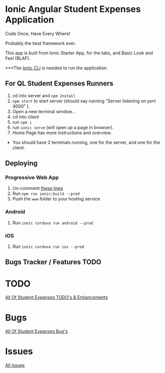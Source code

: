 # Ionic Angular Student Expenses Application

Code Once, Have Every Where!

Probably the best framework ever.

This app is built from Ionic Starter App, for the tabs, and Basic Look and Feel (BLAF).



***The <a href="https://ionicframework.com/docs/cli">Ionic CLI</a> is needed to run the application.

## For QL Student Expenses Runners
1. cd into server and `npm Install`
2. `npm start` to start server (should say running "Server listening on port 4000" ).
3. Open a new terminal window...
4. cd into client
5. run `npm i`
6. run `ionic serve` (will open up a page in browser).
7. Home Page has more instructions and overview.

* You should have 2 terminals running, one for the server, and one for the client.


## Deploying

### Progressive Web App

1. Un-comment [these lines](https://github.com/ionic-team/ionic2-app-base/blob/master/src/index.html#L21)
2. Run `npm run ionic:build --prod`
3. Push the `www` folder to your hosting service

### Android

1. Run `ionic cordova run android --prod`

### iOS

1. Run `ionic cordova run ios --prod`

## Bugs Tracker / Features TODO

# TODO

<a href="https://github.com/mikecrf121/ql-student-expenses-ionic/labels/enhancement">All Of Student Expenses TODO's & Enhancements<a>

# Bugs

<a href="https://github.com/mikecrf121/ql-student-expenses-ionic/labels/bug">All Of Student Expenses Bug's<a>

# Issues

<a href="https://github.com/mikecrf121/ql-student-expenses-ionic/issues">All Issues</a>




